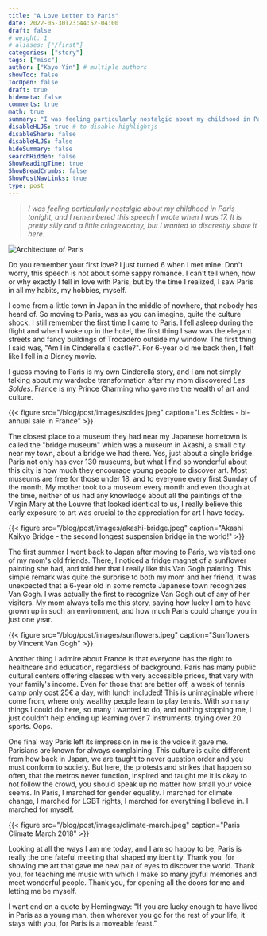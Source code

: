 ```yaml
---
title: "A Love Letter to Paris"
date: 2022-05-30T23:44:52-04:00
draft: false
# weight: 1
# aliases: ["/first"]
categories: ["story"]
tags: ["misc"]
author: ["Kayo Yin"] # multiple authors
showToc: false
TocOpen: false
draft: true
hidemeta: false
comments: true
math: true
summary: "I was feeling particularly nostalgic about my childhood in Paris tonight, and I remembered this speech I wrote when I was 17. It is pretty silly and a little cringeworthy, but I wanted to discreetly share it here."
disableHLJS: true # to disable highlightjs
disableShare: false
disableHLJS: false
hideSummary: false
searchHidden: false
ShowReadingTime: true
ShowBreadCrumbs: false
ShowPostNavLinks: true
type: post
---
```


> *I was feeling particularly nostalgic about my childhood in Paris tonight, and I remembered this speech I wrote when I was 17. It is pretty silly and a little cringeworthy, but I wanted to discreetly share it here.*

![Architecture of Paris](/blog/post/images/paris-buildings.jpeg)


Do you remember your first love? I just turned 6 when I met mine. Don't worry, this speech is not about some sappy romance. I can't tell when, how or why exactly I fell in love with Paris, but by the time I realized, I saw Paris in all my habits, my hobbies, myself.



I come from a little town in Japan in the middle of nowhere, that nobody has heard of. So moving to Paris, was as you can imagine, quite the culture shock. I still remember the first time I came to Paris. I fell asleep during the flight and when I woke up in the hotel, the first thing I saw was the elegant streets and fancy buildings of Trocadéro outside my window. The first thing I said was, "Am I in Cinderella's castle?". For 6-year old me back then, I felt like I fell in a Disney movie. 



I guess moving to Paris is my own Cinderella story, and I am not simply talking about my wardrobe transformation after my mom discovered *Les Soldes*. France is my Prince Charming who gave me the wealth of art and culture.

{{< figure src="/blog/post/images/soldes.jpeg" caption="Les Soldes - bi-annual sale in France" >}}


The closest place to a museum they had near my Japanese hometown is called the "bridge museum" which was a museum in Akashi, a small city near my town, about a bridge we had there. Yes, just about a single bridge. Paris not only has over 130 museums, but what I find so wonderful about this city is how much they encourage young people to discover art. Most museums are free for those under 18, and to everyone every first Sunday of the month. My mother took to a museum every month and even though at the time, neither of us had any knowledge about all the paintings of the Virgin Mary at the Louvre that looked identical to us, I really believe this early exposure to art was crucial to the appreciation for art I have today.

{{< figure src="/blog/post/images/akashi-bridge.jpeg" caption="Akashi Kaikyo Bridge - the second longest suspension bridge in the world!" >}}



The first summer I went back to Japan after moving to Paris, we visited one of my mom's old friends. There, I noticed a fridge magnet of a sunflower painting she had, and told her that I really like this Van Gogh painting. This simple remark was quite the surprise to both my mom and her friend, it was unexpected that a 6-year old in some remote Japanese town recognizes Van Gogh. I was actually the first to recognize Van Gogh out of any of her visitors. My mom always tells me this story, saying how lucky I am to have grown up in such an environment, and how much Paris could change you in just one year.

{{< figure src="/blog/post/images/sunflowers.jpeg" caption="Sunflowers by Vincent Van Gogh" >}}


Another thing I admire about France is that everyone has the right to healthcare and education, regardless of background. Paris has many public cultural centers offering classes with very accessible prices, that vary with your family's income. Even for those that are better off, a week of tennis camp only cost 25€ a day, with lunch included! This is unimaginable where I come from, where only wealthy people learn to play tennis. With so many things I could do here, so many I wanted to do, and nothing stopping me, I just couldn't help ending up learning over 7 instruments, trying over 20 sports. Oops.

One final way Paris left its impression in me is the voice it gave me. Parisians are known for always complaining. This culture is quite different from how back in Japan, we are taught to never question order and you must conform to society. But here, the protests and strikes that happen so often, that the metros never function, inspired and taught me it is okay to not follow the crowd, you should speak up no matter how small your voice seems. In Paris, I marched for gender equality. I marched for climate change, I marched for LGBT rights, I marched for everything I believe in. I marched for myself.


{{< figure src="/blog/post/images/climate-march.jpeg" caption="Paris Climate March 2018" >}}


Looking at all the ways I am me today, and I am so happy to be, Paris is really the one fateful meeting that shaped my identity. Thank you, for showing me art that gave me new pair of eyes to discover the world. Thank you, for teaching me music with which I make so many joyful memories and meet wonderful people. Thank you, for opening all the doors for me and letting me be myself.

I want end on a quote by Hemingway: "If you are lucky enough to have lived in Paris as a young man, then wherever you go for the rest of your life, it stays with you, for Paris is a moveable feast."